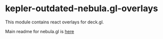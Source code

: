 # kepler-outdated-nebula.gl-overlays

This module contains react overlays for deck.gl.

Main readme for nebula.gl is [here](https://github.com/uber/nebula.gl#readme)
